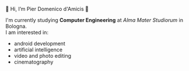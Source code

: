 👋 Hi, I’m Pier Domenico d'Amicis 👋
<div> 
  I'm currently studying <b>Computer Engineering</b> at <i>Alma Mater Studiorum</i> in Bologna.
</div>
<div>
  I am interested in:<br>
  <ul>
    <li>android development
    <li>artificial intelligence
    <li>video and photo editing
    <li>cinematography
  </ul>
</div>


<!---
P-damicis/P-damicis is a ✨ special ✨ repository because its `README.md` (this file) appears on your GitHub profile.
You can click the Preview link to take a look at your changes.
--->
